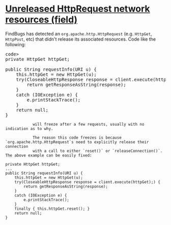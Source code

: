 # [Unreleased HttpRequest network resources (field)](http://fb-contrib.sourceforge.net/bugdescriptions.html#HCP_HTTP_REQUEST_RESOURCES_NOT_FREED_FIELD)

FindBugs has detected an `org.apache.http.HttpRequest` (e.g. `HttpGet`, `HttpPost`, etc)
            that didn't release its associated resources.  Code like the following:   

<pre>code&gt;
private HttpGet httpGet;

public String requestInfo(URI u) {
    this.httpGet = new HttpGet(u);
    try(CloseableHttpResponse response = client.execute(httpGet);) {
        return getResponseAsString(response);
    }
    catch (IOException e) {
        e.printStackTrace();
    }
    return null;
}
</pre>

				will freeze after a few requests, usually with no indication as to why.  

				The reason this code freezes is because `org.apache.http.HttpRequest`s need to explicitly release their connection
				with a call to either `reset()` or `releaseConnection()`.  The above example can be easily fixed:  

    private HttpGet httpGet;
    ...
    public String requestInfo(URI u) {
        this.httpGet = new HttpGet(u);
        try(CloseableHttpResponse response = client.execute(httpGet);) {
            return getResponseAsString(response);
        }
        catch (IOException e) {
            e.printStackTrace();
        }
        finally { this.httpGet.reset(); }
        return null;
    }